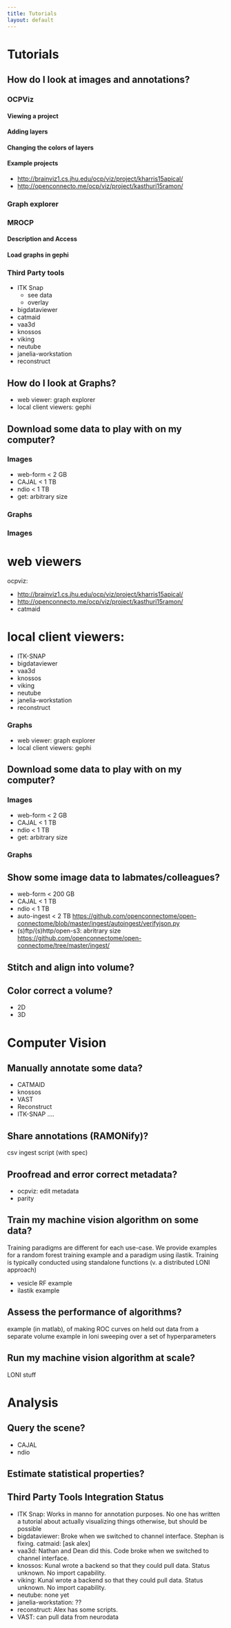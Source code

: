 ```yaml
---
title: Tutorials
layout: default
---
```


# Tutorials

## How do I look at images and annotations?


### OCPViz

#### Viewing a project

#### Adding layers

#### Changing the colors of layers

#### Example projects

- http://brainviz1.cs.jhu.edu/ocp/viz/project/kharris15apical/
- http://openconnecto.me/ocp/viz/project/kasthuri15ramon/

### Graph explorer

### MROCP 

#### Description and Access

#### Load graphs in gephi

### Third Party tools

- ITK Snap
  - see data
  - overlay
- bigdataviewer
- catmaid
- vaa3d
- knossos
- viking
- neutube
- janelia-workstation
- reconstruct

## How do I look at Graphs?

- web viewer: graph explorer
- local client viewers: gephi



## Download some data to play with on my computer?

### Images

- web-form < 2 GB
- CAJAL < 1 TB
- ndio < 1 TB
- get: arbitrary size

### Graphs


### Images

# web viewers
ocpviz:
- http://brainviz1.cs.jhu.edu/ocp/viz/project/kharris15apical/
- http://openconnecto.me/ocp/viz/project/kasthuri15ramon/
- catmaid

# local client viewers:
- ITK-SNAP
- bigdataviewer
- vaa3d
- knossos
- viking
- neutube
- janelia-workstation
- reconstruct

### Graphs

- web viewer: graph explorer
- local client viewers: gephi


## Download some data to play with on my computer?

### Images

- web-form < 2 GB
- CAJAL < 1 TB
- ndio < 1 TB
- get: arbitrary size

### Graphs

## Show some image data to labmates/colleagues?

- web-form < 200 GB
- CAJAL < 1 TB
- ndio < 1 TB
- auto-ingest < 2 TB https://github.com/openconnectome/open-connectome/blob/master/ingest/autoingest/verifyjson.py
- (s)ftp/(s)http/open-s3: abritrary size https://github.com/openconnectome/open-connectome/tree/master/ingest/

## Stitch and align into volume?

## Color correct a volume?

- 2D
- 3D

# Computer Vision

## Manually annotate some data?

- CATMAID
- knossos
- VAST
- Reconstruct
- ITK-SNAP
….

## Share annotations (RAMONify)?

csv ingest script (with spec)

## Proofread and error correct metadata?

- ocpviz: edit metadata
- parity

## Train my machine vision algorithm on some data?

Training paradigms are different for each use-case.  We provide examples for a random forest training example and a paradigm using ilastik.  Training is typically conducted using standalone functions (v. a distributed LONI approach)

- vesicle RF example
- ilastik example

## Assess the performance of algorithms?

example (in matlab), of making ROC curves on held out data from a separate volume
example in loni sweeping over a set of hyperparameters

## Run my machine vision algorithm at scale?
LONI stuff

# Analysis

## Query the scene?

- CAJAL
- ndio

## Estimate statistical properties?

## Third Party Tools Integration Status

- ITK Snap:  Works in manno for annotation purposes.  No one has written a tutorial about actually visualizing things otherwise, but should be possible
- bigdataviewer:  Broke when we switched to channel interface.  Stephan is fixing.
catmaid:  [ask alex]
- vaa3d:  Nathan and Dean did this.  Code broke when we switched to channel interface.
- knossos:  Kunal wrote a backend so that they could pull data.  Status unknown.  No import capability.
- viking:   Kunal wrote a backend so that they could pull data.  Status unknown.  No import capability.
- neutube:  none yet
- janelia-workstation:  ??
- reconstruct:  Alex has some scripts.
- VAST:  can pull data from neurodata

